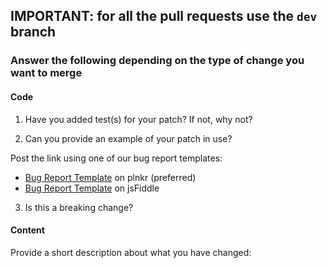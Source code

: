 ## __IMPORTANT: for all the pull requests use the `dev` branch__

### Answer the following depending on the type of change you want to merge

#### Code

1. Have you added test(s) for your patch? If not, why not?


2. Can you provide an example of your patch in use?

  Post the link using one of our bug report templates:
  - [Bug Report Template](https://riot.js.org/examples/plunker/?app=bug-reporter) on plnkr (preferred)
  - [Bug Report Template](https://codesandbox.io/s/riotjs-4-bug-template-4umx9) on jsFiddle


3. Is this a breaking change?


#### Content

Provide a short description about what you have changed:
